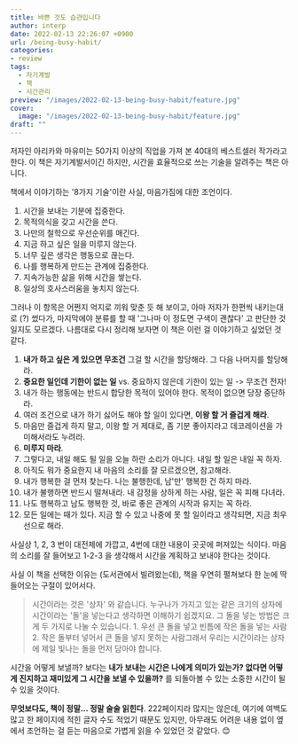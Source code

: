 ```yaml
---
title: 바쁜 것도 습관입니다
author: interp
date: 2022-02-13 22:26:07 +0900
url: /being-busy-habit/
categories:
- review
tags:
  - 자기계발
  - 책
  - 시간관리
preview: "/images/2022-02-13-being-busy-habit/feature.jpg"
cover:
  image: "/images/2022-02-13-being-busy-habit/feature.jpg"
draft: ""
---
```

저자인 아리카와 마유미는 50가지 이상의 직업을 가져 본 40대의 베스트셀러 작가라고  한다. 이 책은 자기계발서이긴 하지만, 시간을 효율적으로 쓰는 기술을 알려주는 책은 아니다.

책에서 이야기하는 '8가지 기술'이란 사실, 마음가짐에 대한 조언이다.

1. 시간을 보내는 기분에 집중한다.
2. 목적의식을 갖고 시간을 쓴다.
3. 나만의 철학으로 우선순위를 매긴다.
4. 지금 하고 싶은 일을 미루지 않는다.
5. 너무 깊은 생각은 행동으로 끊는다.
6. 나를 행복하게 만드는 관계에 집중한다.
7. 지속가능한 삶을 위해 시간을 쌓는다.
8. 일상의 호사스러움을 놓치지 않는다.

그러나 이 항목은 어쩐지 억지로 끼워 맞춘 듯 해 보이고, 아마 저자가 한편씩 내키는대로 (?) 썼다가, 마지막에야 분류를 할 때 '그나마 이 정도면 구색이 괜찮다' 고 판단한 것일지도 모르겠다. 나름대로 다시 정리해 보자면 이 책은 이런 걸 이야기하고 싶었던 것 같다.

1. **내가 하고 싶은 게 있으면 무조건** 그걸 할 시간을 할당해라. 그 다음 나머지를 할당해라.
2. **중요한 일인데 기한이 없는 일** vs. 중요하지 않은데 기한이 있는 일 -> 무조건 전자!
3. 내가 하는 행동에는 반드시 합당한 목적이 있어야 한다. 목적이 없으면 당장 중단하라.
4. 여러 조건으로 내가 하기 싫어도 해야 할 일이 있다면, **이왕 할 거 즐겁게 해라**.
5. 마음만 즐겁게 하지 말고, 이왕 할 거 제대로, 좀 기분 좋아지라고 데코레이션을 가미해서라도 누려라.
6. **미루지 마라**.
7. 그렇다고, 내일 해도 될 일을 오늘 하란 소리가 아니다. 내일 할 일은 내일 꼭 하자.
8. 아직도 뭐가 중요한지 내 마음의 소리를 잘 모르겠으면, 참고해라.
9. 내가 행복한 걸 먼저 찾는다. 나는 불행한데, 남'만' 행복한 건 하지 마라.
10. 내가 불행하면 반드시 떨쳐내라. 내 감정을 상하게 하는 사람, 일은 꼭 피해 다녀라.
11. 나도 행복하고 남도 행복한 것, 바로 좋은 관계의 시작과 유지는 꼭 하라.
12. 모든 일에는 때가 있다. 지금 할 수 있고 나중에 못 할 일이라고 생각되면, 지금 최우선으로 해라.

사실상 1, 2, 3 번이 대전제에 가깝고, 4번에 대한 내용이 곳곳에 퍼져있는 식이다. 마음의 소리를 잘 들어보고 1-2-3 을 생각해서 시간을 계획하고 보내야 한다는 것이다.

사실 이 책을 선택한 이유는 (도서관에서 빌려왔는데), 책을 우연히 펼쳐보다 한 눈에 딱 들어오는 구절이 있어서다.

> 시간이라는 것은 '상자' 와 같습니다. 누구나가 가지고 있는 같은 크기의 상자에 시간이라는 '돌'을 넣는다고 생각하면 이해하기 쉽겠지요. 그 돌을 넣는 방법은 크게 두 가지로 나눌 수 있습니다.  1. 우선 큰 돌을 넣고 빈틈에 작은 돌을 넣는 사람  2. 작은 돌부터 넣어서 큰 돌을 넣지 못하는 사람그래서 우리는 시간이라는 상자에 제일 빛나는 돌을 먼저 담아야 합니다.

시간을 어떻게 보낼까? 보다는 **내가 보내는 시간은 나에게 의미가 있는가? 없다면 어떻게 진지하고 재미있게 그 시간을 보낼 수 있을까?** 를 되돌아볼 수 있는 소중한 시간이 될 수 있을 것이다.

**무엇보다도, 책이 정말... 정말 술술 읽힌다**. 222페이지라 많지는 않은데, 여기에 여백도 많고 한 페이지에 적힌 글자 수도 적었기 때문도 있지만, 아무래도 어려운 내용 없이 옆에서 조언하는 걸 듣는 마음으로 가볍게 읽을 수 있었던 것 같았다. 😊